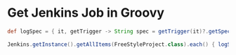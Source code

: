 # Get Jenkins Job in Groovy

```groovy
def logSpec = { it, getTrigger -> String spec = getTrigger(it)?.getSpec(); if (spec) println (it.getFullName() + " with spec " + spec)}
 
Jenkins.getInstance().getAllItems(FreeStyleProject.class).each() { logSpec(it, {it.getSCMTrigger()}) }
```

